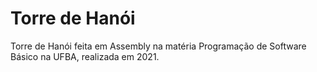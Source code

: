 # Torre de Hanói
Torre de Hanói feita em Assembly na matéria Programação de Software Básico na UFBA, realizada em 2021.
